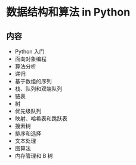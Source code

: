 # 数据结构和算法 in Python

## 内容

- Python 入门
- 面向对象编程
- 算法分析
- 递归
- 基于数组的序列
- 栈、队列和双端队列
- 链表
- 树
- 优先级队列
- 映射、哈希表和跳跃表
- 搜索树
- 排序和选择
- 文本处理
- 图算法
- 内存管理和 B 树